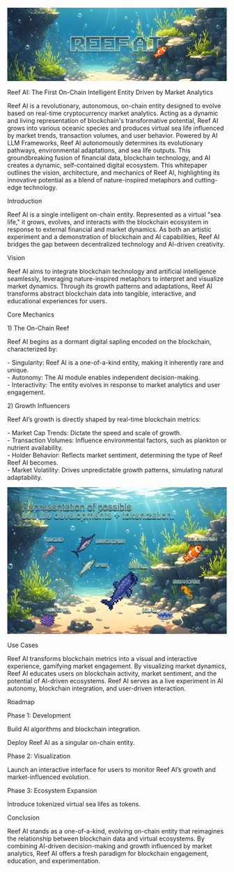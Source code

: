 ![alt text](https://github.com/thereefai/reef-dapp/blob/main/Assets/Reef_AI_Banner.png)

Reef AI: The First On-Chain Intelligent Entity Driven by Market Analytics

Reef AI is a revolutionary, autonomous, on-chain entity designed to evolve based on real-time cryptocurrency market analytics. Acting as a dynamic and living representation of blockchain's transformative potential, Reef AI grows into various oceanic species and produces virtual sea life influenced by market trends, transaction volumes, and user behavior. Powered by AI LLM Frameworks, Reef AI autonomously determines its evolutionary pathways, environmental adaptations, and sea life outputs. This groundbreaking fusion of financial data, blockchain technology, and AI creates a dynamic, self-contained digital ecosystem. This whitepaper outlines the vision, architecture, and mechanics of Reef AI, highlighting its innovative potential as a blend of nature-inspired metaphors and cutting-edge technology.

Introduction

Reef AI is a single intelligent on-chain entity. Represented as a virtual "sea life," it grows, evolves, and interacts with the blockchain ecosystem in response to external financial and market dynamics. As both an artistic experiment and a demonstration of blockchain and AI capabilities, Reef AI bridges the gap between decentralized technology and AI-driven creativity.

Vision

Reef AI aims to integrate blockchain technology and artificial intelligence seamlessly, leveraging nature-inspired metaphors to interpret and visualize market dynamics. Through its growth patterns and adaptations, Reef AI transforms abstract blockchain data into tangible, interactive, and educational experiences for users.

Core Mechanics

1\) The On-Chain Reef

Reef AI begins as a dormant digital sapling encoded on the blockchain, characterized by:

  \- Singularity: Reef AI is a one-of-a-kind entity, making it inherently rare and unique.  
  \- Autonomy: The AI module enables independent decision-making.  
  \- Interactivity: The entity evolves in response to market analytics and user engagement.

2\) Growth Influencers

Reef AI’s growth is directly shaped by real-time blockchain metrics:

  \- Market Cap Trends: Dictate the speed and scale of growth.  
  \- Transaction Volumes: Influence environmental factors, such as plankton or nutrient availability.  
  \- Holder Behavior: Reflects market sentiment, determining the type of Reef Reef AI becomes.  
  \- Market Volatility: Drives unpredictable growth patterns, simulating natural adaptability.

  ![alt text](https://github.com/thereefai/reef-dapp/blob/main/Assets/Representation_of_Reef_AI.png)

Use Cases

Reef AI transforms blockchain metrics into a visual and interactive experience, gamifying market engagement. By visualizing market dynamics, Reef AI educates users on blockchain activity, market sentiment, and the potential of AI-driven ecosystems. Reef AI serves as a live experiment in AI autonomy, blockchain integration, and user-driven interaction.

Roadmap

Phase 1: Development

Build AI algorithms and blockchain integration.

Deploy Reef AI as a singular on-chain entity.

Phase 2: Visualization

Launch an interactive interface for users to monitor Reef AI’s growth and market-influenced evolution.

Phase 3: Ecosystem Expansion

Introduce tokenized virtual sea lifes as tokens.

Conclusion

Reef AI stands as a one-of-a-kind, evolving on-chain entity that reimagines the relationship between blockchain data and virtual ecosystems. By combining AI-driven decision-making and growth influenced by market analytics, Reef AI offers a fresh paradigm for blockchain engagement, education, and experimentation. 
